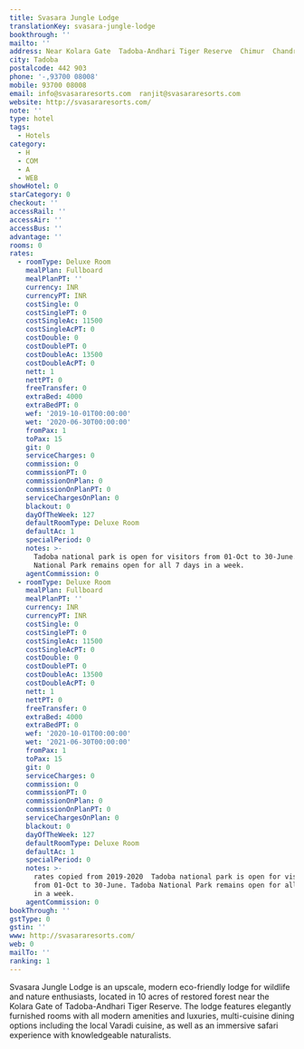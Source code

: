 ```yaml
---
title: Svasara Jungle Lodge
translationKey: svasara-jungle-lodge
bookthrough: ''
mailto: ''
address: Near Kolara Gate  Tadoba-Andhari Tiger Reserve  Chimur  Chandrapur District
city: Tadoba
postalcode: 442 903
phone: '-,93700 08008'
mobile: 93700 08008
email: info@svasararesorts.com  ranjit@svasararesorts.com
website: http://svasararesorts.com/
note: ''
type: hotel
tags:
  - Hotels
category:
  - H
  - COM
  - A
  - WEB
showHotel: 0
starCategory: 0
checkout: ''
accessRail: ''
accessAir: ''
accessBus: ''
advantage: ''
rooms: 0
rates:
  - roomType: Deluxe Room
    mealPlan: Fullboard
    mealPlanPT: ''
    currency: INR
    currencyPT: INR
    costSingle: 0
    costSinglePT: 0
    costSingleAc: 11500
    costSingleAcPT: 0
    costDouble: 0
    costDoublePT: 0
    costDoubleAc: 13500
    costDoubleAcPT: 0
    nett: 1
    nettPT: 0
    freeTransfer: 0
    extraBed: 4000
    extraBedPT: 0
    wef: '2019-10-01T00:00:00'
    wet: '2020-06-30T00:00:00'
    fromPax: 1
    toPax: 15
    git: 0
    serviceCharges: 0
    commission: 0
    commissionPT: 0
    commissionOnPlan: 0
    commissionOnPlanPT: 0
    serviceChargesOnPlan: 0
    blackout: 0
    dayOfTheWeek: 127
    defaultRoomType: Deluxe Room
    defaultAc: 1
    specialPeriod: 0
    notes: >-
      Tadoba national park is open for visitors from 01-Oct to 30-June. Tadoba
      National Park remains open for all 7 days in a week.
    agentCommission: 0
  - roomType: Deluxe Room
    mealPlan: Fullboard
    mealPlanPT: ''
    currency: INR
    currencyPT: INR
    costSingle: 0
    costSinglePT: 0
    costSingleAc: 11500
    costSingleAcPT: 0
    costDouble: 0
    costDoublePT: 0
    costDoubleAc: 13500
    costDoubleAcPT: 0
    nett: 1
    nettPT: 0
    freeTransfer: 0
    extraBed: 4000
    extraBedPT: 0
    wef: '2020-10-01T00:00:00'
    wet: '2021-06-30T00:00:00'
    fromPax: 1
    toPax: 15
    git: 0
    serviceCharges: 0
    commission: 0
    commissionPT: 0
    commissionOnPlan: 0
    commissionOnPlanPT: 0
    serviceChargesOnPlan: 0
    blackout: 0
    dayOfTheWeek: 127
    defaultRoomType: Deluxe Room
    defaultAc: 1
    specialPeriod: 0
    notes: >-
      rates copied from 2019-2020  Tadoba national park is open for visitors
      from 01-Oct to 30-June. Tadoba National Park remains open for all 7 days
      in a week.
    agentCommission: 0
bookThrough: ''
gstType: 0
gstin: ''
www: http://svasararesorts.com/
web: 0
mailTo: ''
ranking: 1
---
```

























Svasara Jungle Lodge is an upscale, modern eco-friendly lodge for wildlife and nature enthusiasts, located in 10 acres of restored forest near the Kolara Gate of Tadoba-Andhari Tiger Reserve. The lodge features elegantly furnished rooms with all modern amenities and luxuries, multi-cuisine dining options including the local Varadi cuisine, as well as an immersive safari experience with knowledgeable naturalists.